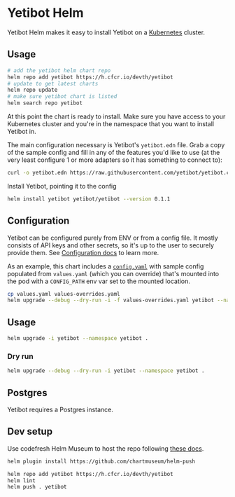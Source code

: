 # Yetibot Helm

Yetibot Helm makes it easy to install Yetibot on a
[Kubernetes](https://kubernetes.io/) cluster.

## Usage


```bash
# add the yetibot helm chart repo
helm repo add yetibot https://h.cfcr.io/devth/yetibot
# update to get latest charts
helm repo update
# make sure yetibot chart is listed
helm search repo yetibot
```

At this point the chart is ready to install. Make sure you have access to your
Kubernetes cluster and you're in the namespace that you want to install Yetibot
in.

The main configuration necessary is Yetibot's `yetibot.edn` file. Grab a copy of
the sample config and fill in any of the features you'd like to use (at the very
least configure 1 or more adapters so it has something to connect to):

```bash
curl -o yetibot.edn https://raw.githubusercontent.com/yetibot/yetibot.core/master/config/config.sample.edn
```

Install Yetibot, pointing it to the config

```bash
helm install yetibot yetibot/yetibot --version 0.1.1

```

## Configuration

Yetibot can be configured purely from ENV or from a config file. It mostly
consists of API keys and other secrets, so it's up to the user to securely
provide them. See [Configuration
docs](https://yetibot.com/ops-guide#configuration) to learn more.

As an example, this chart includes a [`config.yaml`](templates/config.yaml) with
sample config populated from `values.yaml` (which you can override) that's
mounted into the pod with a `CONFIG_PATH` env var set to the mounted location.

```bash
cp values.yaml values-overrides.yaml
helm upgrade --debug --dry-run -i -f values-overrides.yaml yetibot --namespace yetibot .
```

## Usage

```bash
helm upgrade -i yetibot --namespace yetibot .
```

### Dry run

```bash
helm upgrade --debug --dry-run -i yetibot --namespace yetibot .
```

## Postgres

Yetibot requires a Postgres instance.

## Dev setup

Use codefresh Helm Museum to host the repo following [these
docs](https://codefresh.io/docs/docs/new-helm/managed-helm-repository/).

```bash
helm plugin install https://github.com/chartmuseum/helm-push
```

```bash
helm repo add yetibot https://h.cfcr.io/devth/yetibot
helm lint
helm push . yetibot
```
